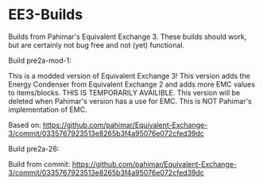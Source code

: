 EE3-Builds
==========

Builds from Pahimar's Equivalent Exchange 3. These builds should work, but are certainly not bug free and not (yet) functional.

Build pre2a-mod-1:

This is a modded version of Equivalent Exchange 3! This version adds the Energy Condenser from Equivalent Exchange 2 and adds more EMC values to items/blocks. THIS IS TEMPORARILY AVAILIBLE. This version will be deleted when Pahimar's version has a use for EMC. This is NOT Pahimar's implementation of EMC.

Based on: https://github.com/pahimar/Equivalent-Exchange-3/commit/0335767923513e8265b3f4a95076e072cfed39dc

Build pre2a-26:

Build from commit: https://github.com/pahimar/Equivalent-Exchange-3/commit/0335767923513e8265b3f4a95076e072cfed39dc
